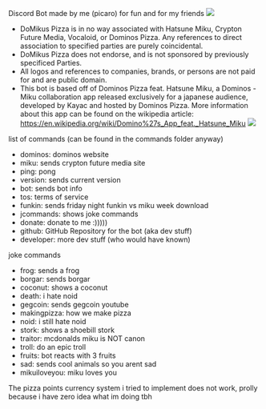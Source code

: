 Discord Bot made by me (picaro) for fun and for my friends
![](https://www.kayac.com/uploads/project/main_image/1062/main.png)
- DoMikus Pizza is in no way associated with Hatsune Miku, Crypton Future Media, Vocaloid, or Dominos Pizza. Any references to direct association to specified parties are purely coincidental.
- DoMikus Pizza does not endorse, and is not sponsored by previously specificed Parties.
- All logos and references to companies, brands, or persons are not paid for and are public domain.
- This bot is based off of Dominos Pizza feat. Hatsune Miku, a Dominos - Miku collaboration app released exclusively for a japanese audience, developed by Kayac and hosted by Dominos Pizza.
 More information about this app can be found on the wikipedia article: https://en.wikipedia.org/wiki/Domino%27s_App_feat._Hatsune_Miku
 ![](https://i.imgur.com/HZe86st.png)
 
 list of commands (can be found in the commands folder anyway)
- dominos: dominos website
- miku: sends crypton future media site
- ping: pong
- version: sends current version
- bot: sends bot info
- tos: terms of service
- funkin: sends friday night funkin vs miku week download
- jcommands: shows joke commands
- donate: donate to me :)))))
- github: GitHub Repository for the bot (aka dev stuff)
- developer: more dev stuff (who would have known)

joke commands
- frog: sends a frog
- borgar: sends borgar
- coconut: shows a coconut
- death: i hate noid
- gegcoin: sends gegcoin youtube
- makingpizza: how we make pizza
- noid: i still hate noid
- stork: shows a shoebill stork
- traitor: mcdonalds miku is NOT canon
- troll: do an epic troll
- fruits: bot reacts with 3 fruits
- sad: sends cool animals so you arent sad
- mikuiloveyou: miku loves you

The pizza points currency system i tried to implement does not work, prolly because i have zero idea what im doing tbh
